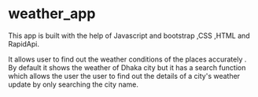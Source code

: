 # weather_app
This app is built with the help of Javascript and bootstrap ,CSS ,HTML and RapidApi.

It allows user to find out the weather conditions of the places accurately . By default it shows the weather of Dhaka city
but it has a search function which allows the user the user to find out the details of a city's weather update by  only searching the city name.
